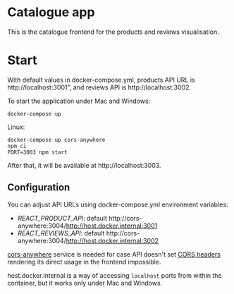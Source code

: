 # Catalogue app

This is the catalogue frontend for the products and reviews visualisation.

# Start

With default values in docker-compose.yml, products API URL is http://localhost:3001", and reviews API is http://localhost:3002.

To start the application under Mac and Windows:

```
docker-compose up
```

Linux:

```
docker-compose up cors-anywhere
npm ci
PORT=3003 npm start
```

After that, it will be available at http://localhost:3003.

## Configuration

You can adjust API URLs using docker-compose.yml environment variables:

- _REACT_PRODUCT_API_: default http://cors-anywhere:3004/http://host.docker.internal:3001
- _REACT_REVIEWS_API_: default http://cors-anywhere:3004/http://host.docker.internal:3002

[cors-anywhere](https://hub.docker.com/r/redocly/cors-anywhere) service is needed for case API doesn't set [CORS headers](https://developer.mozilla.org/en-US/docs/Web/HTTP/CORS) rendering its direct usage in the frontend impossible.

host.docker.internal is a way of accessing `localhost` ports from within the container, but it works only under Mac and Windows.

